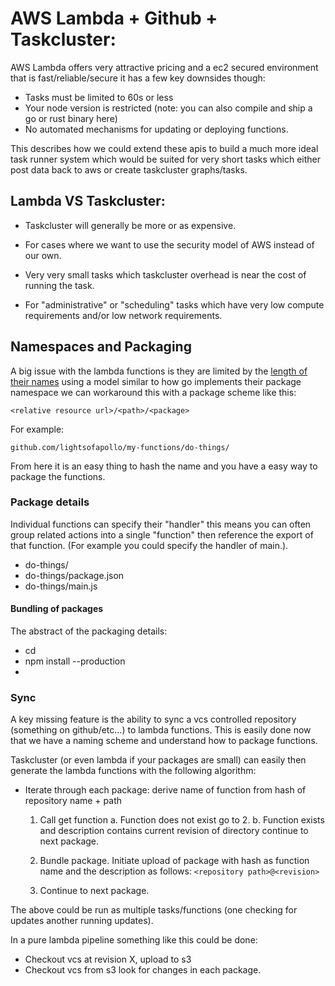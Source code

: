 # AWS Lambda + Github + Taskcluster:

AWS Lambda offers very attractive pricing and a ec2 secured environment that is fast/reliable/secure it has a few key downsides though:

 - Tasks must be limited to 60s or less
 - Your node version is restricted (note: you can also compile and ship a go or rust binary here)
 - No automated mechanisms for updating or deploying functions.

This describes how we could extend these apis to build a much more ideal task runner system which would be suited for very
short tasks which either post data back to aws or create taskcluster graphs/tasks.


## Lambda VS Taskcluster:

  - Taskcluster will generally be more or as expensive.

  - For cases where we want to use the security model of AWS instead of
    our own.

  - Very very small tasks which taskcluster overhead is near the cost of
    running the task.

  - For "administrative" or "scheduling" tasks which have very low
    compute requirements and/or low network requirements.

## Namespaces and Packaging

A big issue with the lambda functions is they are limited by the [length of their names](http://docs.aws.amazon.com/lambda/latest/dg/API_FunctionConfiguration.html) using a model similar to how go implements their package namespace we can workaround this with a package scheme like this:

```
<relative resource url>/<path>/<package>
```

For example:

```
github.com/lightsofapollo/my-functions/do-things/
```

From here it is an easy thing to hash the name and you have a easy way
to package the functions.

### Package details

Individual functions can specify their "handler" this means you can
often group related actions into a single "function" then reference the
export of that function. (For example you could specify the handler of
main.<export>).

 - do-things/
 - do-things/package.json
 - do-things/main.js

#### Bundling of packages

The abstract of the packaging details:

 - cd <package>
 - npm install --production
 - <zip the contents of package>


### Sync

A key missing feature is the ability to sync a vcs controlled repository
(something on github/etc...) to lambda functions. This is easily done
now that we have a naming scheme and understand how to package
functions.

Taskcluster (or even lambda if your packages are small) can easily then
generate the lambda functions with the following algorithm:

  - Iterate through each package: derive name of function from hash of repository name + path
     1. Call get function
        a. Function does not exist go to 2.
        b. Function exists and description contains current revision of directory continue to next package.
        
     2. Bundle package. Initiate upload of package with hash as function
        name and the description as follows: `<repository path>@<revision>`

     3. Continue to next package.

The above could be run as multiple tasks/functions (one checking for
updates another running updates).

In a pure lambda pipeline something like this could be done:

  - Checkout vcs at revision X, upload to s3
  - Checkout vcs from s3 look for changes in each package.
